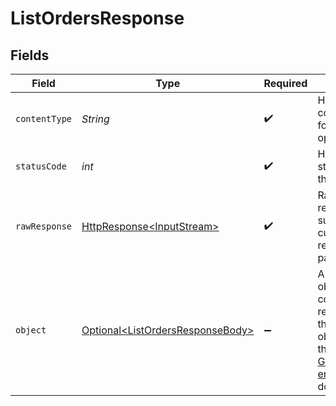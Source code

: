 # ListOrdersResponse


## Fields

| Field                                                                                                                              | Type                                                                                                                               | Required                                                                                                                           | Description                                                                                                                        |
| ---------------------------------------------------------------------------------------------------------------------------------- | ---------------------------------------------------------------------------------------------------------------------------------- | ---------------------------------------------------------------------------------------------------------------------------------- | ---------------------------------------------------------------------------------------------------------------------------------- |
| `contentType`                                                                                                                      | *String*                                                                                                                           | :heavy_check_mark:                                                                                                                 | HTTP response content type for this operation                                                                                      |
| `statusCode`                                                                                                                       | *int*                                                                                                                              | :heavy_check_mark:                                                                                                                 | HTTP response status code for this operation                                                                                       |
| `rawResponse`                                                                                                                      | [HttpResponse\<InputStream>](https://docs.oracle.com/en/java/javase/11/docs/api/java.net.http/java/net/http/HttpResponse.html)     | :heavy_check_mark:                                                                                                                 | Raw HTTP response; suitable for custom response parsing                                                                            |
| `object`                                                                                                                           | [Optional\<ListOrdersResponseBody>](../../models/operations/ListOrdersResponseBody.md)                                             | :heavy_minus_sign:                                                                                                                 | A list of order objects. For a complete reference of the order object, refer to the<br/>[Get order endpoint](get-order) documentation. |